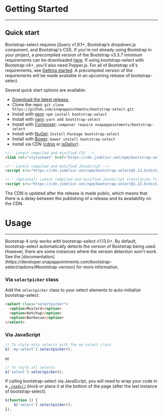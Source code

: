 # Getting Started

---

## Quick start

Bootstrap-select requires jQuery v1.9.1+, Bootstrap’s dropdown.js component, and Bootstrap's CSS. If you're not already using Bootstrap in your project, a precompiled version of the Bootstrap v3.3.7 minimum requirements can be downloaded [here](https://getbootstrap.com/docs/3.3/customize/?id=7830063837006f6fc84f). If using bootstrap-select with Bootstrap v4+, you'll also need Popper.js. For all of Bootstrap v4's requirements, see [Getting started](https://getbootstrap.com/docs/4.1/getting-started/introduction/). A precompiled version of the requirements will be made available in an upcoming release of bootstrap-select.

Several quick start options are available:

- [Download the latest release.](https://github.com/snapappointments/bootstrap-select/archive/v1.13.9.zip)
- Clone the repo: `git clone https://github.com/snapappointments/bootstrap-select.git`
- Install with [npm](https://www.npmjs.com/package/bootstrap-select): `npm install bootstrap-select`
- Install with [yarn](https://yarn.pm/bootstrap-select): `yarn add bootstrap-select`
- Install with [Composer](https://getcomposer.org): `composer require snapappointments/bootstrap-select`
- Install with [NuGet](https://www.nuget.org/packages/bootstrap-select): `Install-Package bootstrap-select`
- Install with [Bower](https://bower.io): `bower install bootstrap-select`
- Install via CDN ([cdnjs](https://cdnjs.com/libraries/bootstrap-select) or [jsDelivr](https://www.jsdelivr.com/package/npm/bootstrap-select)):

```html
<!-- Latest compiled and minified CSS -->
<link rel="stylesheet" href="https://cdn.jsdelivr.net/npm/bootstrap-select@1.13.9/dist/css/bootstrap-select.min.css">

<!-- Latest compiled and minified JavaScript -->
<script src="https://cdn.jsdelivr.net/npm/bootstrap-select@1.13.9/dist/js/bootstrap-select.min.js"></script>

<!-- (Optional) Latest compiled and minified JavaScript translation files -->
<script src="https://cdn.jsdelivr.net/npm/bootstrap-select@1.13.9/dist/js/i18n/defaults-*.min.js"></script>
```

<div class="bs-docs-example small">
	The CDN is updated after the release is made public, which means that there is a delay between the publishing of a release and its availability on the CDN.
</div>

# Usage

---
<div class="card border-warning">
	<div class="card-body">
		Bootstrap 4 only works with bootstrap-select v1.13.0+. By default, bootstrap-select automatically detects the version of Bootstrap being used. However, there are some instances where the version detection won't work. See the [documentation](https://developer.snapappointments.com/bootstrap-select/options/#bootstrap-version) for more information.
	</div>
</div>

### Via `selectpicker` class
Add the `selectpicker` class to your select elements to auto-initialize bootstrap-select.
```html
<select class="selectpicker">
  <option>Mustard</option>
  <option>Ketchup</option>
  <option>Barbecue</option>
</select>
```

### Via JavaScript
```js
// To style only selects with the my-select class
$('.my-select').selectpicker();
```
or
```js
// To style all selects
$('select').selectpicker();
```

If calling bootstrap-select via JavaScript, you will need to wrap your code in a [`.ready()`](https://api.jquery.com/ready/) block or place it at the bottom of the page (after the last instance of bootstrap-select).

```js
$(function () {
	$('select').selectpicker();
});
```
